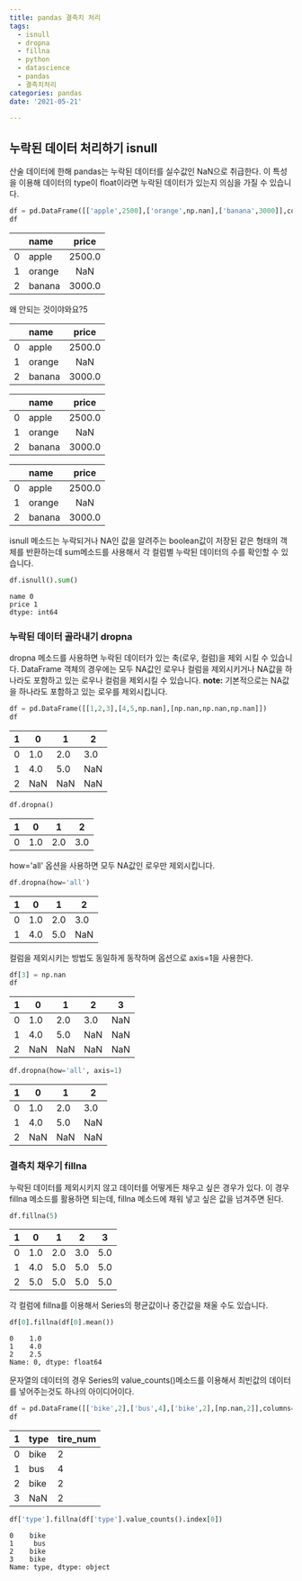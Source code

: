 ```yaml
---
title: pandas 결측치 처리
tags: 
  - isnull
  - dropna
  - fillna
  - python
  - datascience
  - pandas
  - 결측치처리
categories: pandas
date: '2021-05-21'

---
```


## 누락된 데이터 처리하기 isnull
산술 데이터에 한해 pandas는 누락된 데이터를 실수값인 NaN으로 취급한다. 이 특성을 이용해 데이터의 type이 float이라면 누락된 데이터가 있는지 의심을 가질 수 있습니다.
```python
df = pd.DataFrame([['apple',2500],['orange',np.nan],['banana',3000]],columns=['name','price'])
df
```
|                 | name         | price           |
|-----------------|:-------------|:---------------:|
| 0               | apple        | 2500.0          |
|1                | orange       | NaN             |
|2                | banana       | 3000.0          |

왜 안되는 것이야와요?5

|                 | name         | price           | 
|-----------------|:-------------|:---------------:|
| 0               | apple        | 2500.0          |
|1                | orange       | NaN             |
|2                | banana       | 3000.0          |

|                 | name         | price           | 
|-----------------|:-------------|:---------------:|
| 0               | apple        | 2500.0          |
|1                | orange       | NaN             |
|2                | banana       | 3000.0          |

|                 | name         | price           |
|-----------------|:-------------|:---------------:|
| 0               | apple        | 2500.0          |
|1                | orange       | NaN             |
|2                | banana       | 3000.0          |

isnull 메소드는 누락되거나 NA인 값을 알려주는 boolean값이 저장된 같은 형태의 객체를 반환하는데 sum메소드를 사용해서 각 컬럼별 누락된 데이터의 수를 확인할 수 있습니다.

```python
df.isnull().sum()
```
```
name 0
price 1
dtype: int64
```


### 누락된 데이터 골라내기 dropna
dropna 메소드를 사용하면 누락된 데이터가 있는 축(로우, 컬럼)을 제외 시킬 수 있습니다. DataFrame 객체의 경우에는 모두 NA값인 로우나 컬럼을 제외시키거나 NA값을 하나라도 포함하고 있는 로우나 컬럼을 제외시킬 수 있습니다. 
**note:** 기본적으로는 NA값을 하나라도 포함하고 있는 로우를 제외시킵니다.

```python
df = pd.DataFrame([[1,2,3],[4,5,np.nan],[np.nan,np.nan,np.nan]])
df
```
| 1  | 0     | 1     | 2
|-- |--     |--     |--   
| 0 | 1.0   | 2.0   | 3.0
| 1 | 4.0   | 5.0   | NaN
| 2 | NaN   | NaN   | NaN

```python
df.dropna()
```
|  1 | 0     | 1     | 2
|-- |--     |--     |--   
| 0 | 1.0   | 2.0   | 3.0

how='all' 옵션을 사용하면 모두 NA값인 로우만 제외시킵니다.
```python
df.dropna(how='all')
```
| 1  | 0     | 1     | 2
|-- |--     |--     |--   
| 0 | 1.0   | 2.0   | 3.0
| 1 | 4.0   | 5.0   | NaN

컬럼을 제외시키는 방법도 동일하게 동작하며 옵션으로 axis=1을 사용한다.
```python
df[3] = np.nan
df
```
| 1  | 0     | 1     | 2   |3
|-- |--     |--     |--   |--
| 0 | 1.0   | 2.0   | 3.0 | NaN
| 1 | 4.0   | 5.0   | NaN | NaN
| 2 | NaN   | NaN   | NaN | NaN
```python
df.dropna(how='all', axis=1)
```
| 1  | 0     | 1     | 2
|-- |--     |--     |--   
| 0 | 1.0   | 2.0   | 3.0
| 1 | 4.0   | 5.0   | NaN
| 2 | NaN   | NaN   | NaN

### 결측치 채우기 fillna
누락된 데이터를 제외시키지 않고 데이터를 어떻게든 채우고 싶은 경우가 있다. 이 경우 fillna 메소드를 활용하면 되는데, fillna 메소드에 채워 넣고 싶은 값을 넘겨주면 된다.
```python
df.fillna(5)
```
|1   | 0     | 1     | 2   |3
|-- |--     |--     |--   |--
| 0 | 1.0   | 2.0   | 3.0 | 5.0
| 1 | 4.0   | 5.0   | 5.0 | 5.0
| 2 | 5.0   | 5.0   | 5.0 | 5.0

각 컬럼에 fillna를 이용해서 Series의 평균값이나 중간값을 채울 수도 있습니다.
```python
df[0].fillna(df[0].mean())
```
```
0    1.0
1    4.0
2    2.5
Name: 0, dtype: float64
```
문자열의 데이터의 경우 Series의 value_counts()메소드를 이용해서 최빈값의 데이터를 넣어주는것도 하나의 아이디어이다.
```python
df = pd.DataFrame([['bike',2],['bus',4],['bike',2],[np.nan,2]],columns=['type','tire_num'])
df
```
| 1  |type  |tire_num|
|-- |--    |--      |
| 0 | bike | 2      |
| 1 | bus  | 4      |
| 2 | bike | 2      |
| 3 | NaN  | 2      |

```python
df['type'].fillna(df['type'].value_counts().index[0])
```
```
0    bike
1     bus
2    bike
3    bike
Name: type, dtype: object
```
